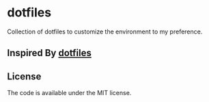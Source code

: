 # dotfiles
Collection of dotfiles to customize the environment to my preference. 

## Inspired By [dotfiles](https://dotfiles.github.io/)

## License

The code is available under the MIT license.

